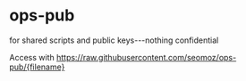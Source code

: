 # ops-pub
for shared scripts and public keys---nothing confidential

Access with https://raw.githubusercontent.com/seomoz/ops-pub/{filename}
